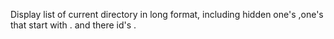 Display list of current directory in long format, including hidden one's ,one's that start with . and there id's .
